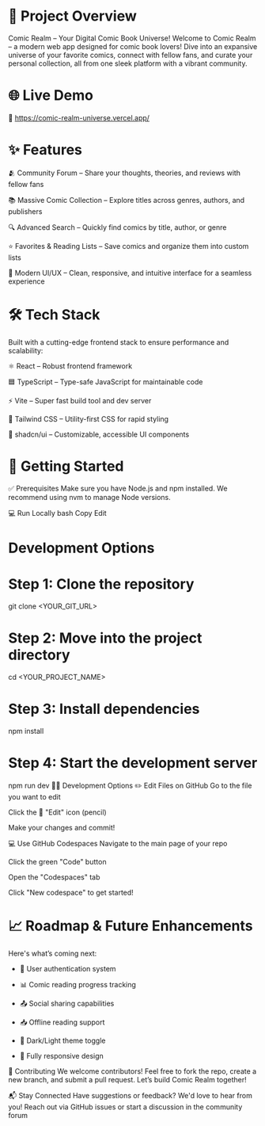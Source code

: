 # 🚀 Project Overview

Comic Realm – Your Digital Comic Book Universe!
Welcome to Comic Realm – a modern web app designed for comic book lovers! Dive into an expansive universe of your favorite comics, connect with fellow fans, and curate your personal collection, all from one sleek platform with a vibrant community.

# 🌐 Live Demo

🔗 https://comic-realm-universe.vercel.app/

# ✨ Features

🫂 Community Forum – Share your thoughts, theories, and reviews with fellow fans

📚 Massive Comic Collection – Explore titles across genres, authors, and publishers

🔍 Advanced Search – Quickly find comics by title, author, or genre

⭐ Favorites & Reading Lists – Save comics and organize them into custom lists

🎨 Modern UI/UX – Clean, responsive, and intuitive interface for a seamless experience

# 🛠️ Tech Stack

Built with a cutting-edge frontend stack to ensure performance and scalability:

⚛️ React – Robust frontend framework

🟦 TypeScript – Type-safe JavaScript for maintainable code

⚡ Vite – Super fast build tool and dev server

🎨 Tailwind CSS – Utility-first CSS for rapid styling

🧩 shadcn/ui – Customizable, accessible UI components

# 🧰 Getting Started

✅ Prerequisites
Make sure you have Node.js and npm installed.
We recommend using nvm to manage Node versions.

💻 Run Locally
bash
Copy
Edit

# Development Options

# Step 1: Clone the repository

git clone <YOUR_GIT_URL>

# Step 2: Move into the project directory

cd <YOUR_PROJECT_NAME>

# Step 3: Install dependencies

npm install

# Step 4: Start the development server

npm run dev
🧑‍💻 Development Options
✏️ Edit Files on GitHub
Go to the file you want to edit

Click the 📝 "Edit" icon (pencil)

Make your changes and commit!

💻 Use GitHub Codespaces
Navigate to the main page of your repo

Click the green "Code" button

Open the "Codespaces" tab

Click "New codespace" to get started!

# 📈 Roadmap & Future Enhancements

Here's what’s coming next:

- 🔐 User authentication system

- 📊 Comic reading progress tracking

- 📤 Social sharing capabilities

- 📥 Offline reading support

- 🌙 Dark/Light theme toggle

- 📱 Fully responsive design

👥 Contributing
We welcome contributors! Feel free to fork the repo, create a new branch, and submit a pull request. Let’s build Comic Realm together!

📬 Stay Connected
Have suggestions or feedback? We'd love to hear from you! Reach out via GitHub issues or start a discussion in the community forum
